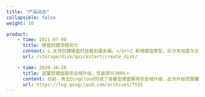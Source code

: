 ```yaml
---
title: "产品动态"
collapsible: false
weight: 10

product:
    - time: 2021-07-08
      title: 硬盘创建流程优化
      content: 1.支持创建硬盘时挂载到服务器。</br>2.新增硬盘类型，区分本地盘与云盘。</br>3.删除硬盘克隆功能。
      url: /storage/disk/quickstart/create_disk/

    - time: 2020-10-26
      title: 容量型硬盘服务全域升级，性能提升300%＋
      content: 日前，青云QingCloud完成了容量型硬盘服务的全域升级，此次升级范围覆盖北京3区Region，上海2区Region，广东1区Region以及雅加达区。 升级完成后，基于新的技术架构，容量型硬盘的单盘性能指标提升超过300%，单盘最大容量为10T，最大吞吐可达150MB/s，最大IOPS可达5500，适用于对容量要求较高，并且对性能有一定要求的应用，例如开发测试、视频、音频、归档等业务。
      url: https://log.qingcloud.com/archives/7555
---
```


<!-- 设置上述参数可生成产品动态页  -->



